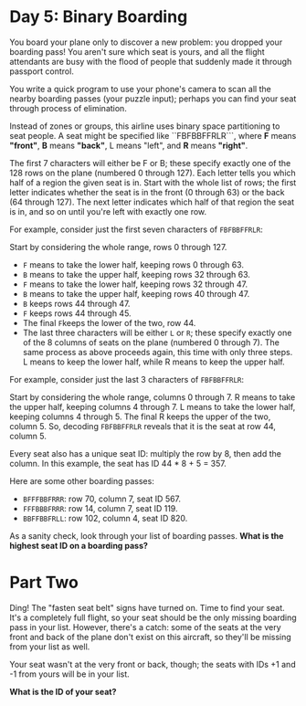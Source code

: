 # Day 5: Binary Boarding
You board your plane only to discover a new problem: you dropped your boarding pass! 
You aren't sure which seat is yours, and all the flight attendants are busy with the 
flood of people that suddenly made it through passport control.

You write a quick program to use your phone's camera to scan all the nearby boarding passes 
(your puzzle input); perhaps you can find your seat through process of elimination.

Instead of zones or groups, this airline uses binary space partitioning to seat people. 
A seat might be specified like ``FBFBBFFRLR```, 
where **F** means **"front"**, **B** means **"back"**, L means "left", and **R** means **"right"**.

The first 7 characters will either be F or B; these specify exactly one of the 128 rows 
on the plane (numbered 0 through 127). Each letter tells you which half of a region the given seat is in. 
Start with the whole list of rows; the first letter indicates whether the seat is in the front (0 through 63) or the back (64 through 127). 
The next letter indicates which half of that region the seat is in, and so on until you're left 
with exactly one row.

For example, consider just the first seven characters of ```FBFBBFFRLR```:

Start by considering the whole range, rows 0 through 127.
- ```F``` means to take the lower half, keeping rows 0 through 63.
- ```B``` means to take the upper half, keeping rows 32 through 63.
- ```F``` means to take the lower half, keeping rows 32 through 47.
- ```B``` means to take the upper half, keeping rows 40 through 47.
- ```B``` keeps rows 44 through 47.
- ```F``` keeps rows 44 through 45.
- The final ```F```keeps the lower of the two, row 44.
- The last three characters will be either ```L``` or ```R```; 
  these specify exactly one of the 8 columns of seats on the plane (numbered 0 through 7). The same process as above proceeds again, this time with only three steps. L means to keep the lower half, while R means to keep the upper half.

For example, consider just the last 3 characters of ```FBFBBFFRLR```:

Start by considering the whole range, columns 0 through 7.
R means to take the upper half, keeping columns 4 through 7.
L means to take the lower half, keeping columns 4 through 5.
The final R keeps the upper of the two, column 5.
So, decoding ```FBFBBFFRLR``` reveals that it is the seat at row 44, column 5.

Every seat also has a unique seat ID: multiply the row by 8, then add the column. In this example, the seat has ID 44 * 8 + 5 = 357.

Here are some other boarding passes:
- ```BFFFBBFRRR```: row 70, column 7, seat ID 567.
- ```FFFBBBFRRR```: row 14, column 7, seat ID 119.
- ```BBFFBBFRLL```: row 102, column 4, seat ID 820.

As a sanity check, look through your list of boarding passes. **What is the highest seat ID on a boarding pass?**


# Part Two
Ding! The "fasten seat belt" signs have turned on. Time to find your seat.
It's a completely full flight, so your seat should be the only missing boarding pass in your list. However, there's a catch: some of the seats at the very front and back of the plane don't exist on this aircraft, so they'll be missing from your list as well.

Your seat wasn't at the very front or back, though; the seats with IDs +1 and -1 from yours will be in your list.

**What is the ID of your seat?**

